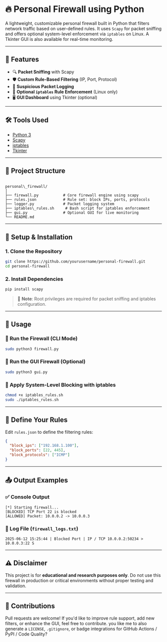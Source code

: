 # 🔥 Personal Firewall using Python

A lightweight, customizable personal firewall built in Python that filters network traffic based on user-defined rules. It uses `Scapy` for packet sniffing and offers optional system-level enforcement via `iptables` on Linux. A Tkinter GUI is also available for real-time monitoring.

---

## 📌 Features

- 🔍 **Packet Sniffing** with Scapy
- 🛡️ **Custom Rule-Based Filtering** (IP, Port, Protocol)
- 📄 **Suspicious Packet Logging**
- 🧱 **Optional `iptables` Rule Enforcement** (Linux only)
- 🖥️ **GUI Dashboard** using Tkinter (optional)

---

## 🛠️ Tools Used

- [Python 3](https://www.python.org/)
- [Scapy](https://scapy.net/)
- [iptables](https://linux.die.net/man/8/iptables)
- [Tkinter](https://docs.python.org/3/library/tkinter.html)

---

## 📁 Project Structure

```

personal\_firewall/
│
├── firewall.py           # Core firewall engine using scapy
├── rules.json            # Rule set: block IPs, ports, protocols
├── logger.py             # Packet logging system
├── iptables\_rules.sh     # Bash script for iptables enforcement
├── gui.py                # Optional GUI for live monitoring
└── README.md

````

---

## 🧰 Setup & Installation

### 1. Clone the Repository

```bash
git clone https://github.com/yourusername/personal-firewall.git
cd personal-firewall
````

### 2. Install Dependencies

```bash
pip install scapy
```

> 🔐 **Note**: Root privileges are required for packet sniffing and iptables configuration.

---

## 🚀 Usage

### 🔹 Run the Firewall (CLI Mode)

```bash
sudo python3 firewall.py
```

### 🔹 Run the GUI Firewall (Optional)

```bash
sudo python3 gui.py
```

### 🔹 Apply System-Level Blocking with iptables

```bash
chmod +x iptables_rules.sh
sudo ./iptables_rules.sh
```

---

## 📄 Define Your Rules

Edit `rules.json` to define the filtering rules:

```json
{
  "block_ips": ["192.168.1.100"],
  "block_ports": [22, 445],
  "block_protocols": ["ICMP"]
}
```

---

## 📤 Output Examples

### ✅ Console Output

```
[*] Starting firewall...
[BLOCKED] TCP Port 22 is blocked
[ALLOWED] Packet: 10.0.0.2 -> 10.0.0.3
```

### 📂 Log File (`firewall_logs.txt`)

```
2025-06-12 15:25:44 | Blocked Port | IP / TCP 10.0.0.2:50234 > 10.0.0.3:22 S
```

---

## ⚠️ Disclaimer

This project is for **educational and research purposes only**. Do not use this firewall in production or critical environments without proper testing and validation.

---

## 🙌 Contributions

Pull requests are welcome! If you'd like to improve rule support, add new filters, or enhance the GUI, feel free to contribute.
you like me to also generate a `LICENSE`, `.gitignore`, or badge integrations for GitHub Actions / PyPI / Code Quality?
